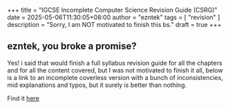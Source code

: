 +++
title = "IGCSE Incomplete Computer Science Revision Guide (CSRG)"
date = 2025-05-06T11:30:05+08:00
author = "ezntek"
tags = [ "revision" ]
description = "Sorry, I am NOT motivated to finish this bs."
draft = true
+++

## ezntek, you broke a promise?

Yes! i said that would finish a full syllabus revision guide for all the chapters and for all the content covered, but I was not motivated to finish it all, below is a link to an incomplete coverless version with a bunch of inconsistencies, mid explanations and typos, but it surely is better than nothing.

Find it [here](https://ezntek.com/doc/csrg_incomplete.pdf)

<script src="https://utteranc.es/client.js"
        repo="ezntek/ezntek.github.io"
        issue-term="title"
        label="comments"
        theme="github-dark"
        crossorigin="anonymous"
        async>
</script>
